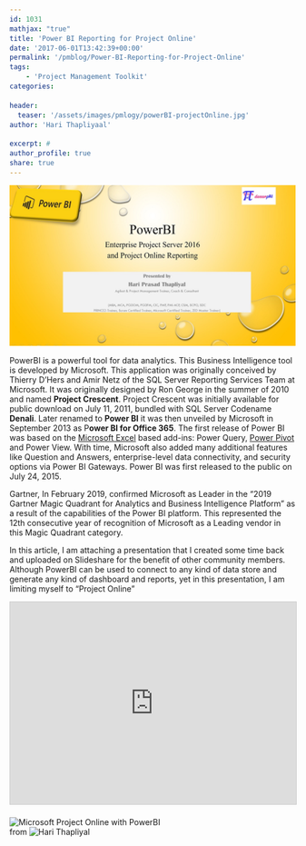 ```yaml
---
id: 1031   
mathjax: "true"
title: 'Power BI Reporting for Project Online'
date: '2017-06-01T13:42:39+00:00'
permalink: '/pmblog/Power-BI-Reporting-for-Project-Online'
tags: 
    - 'Project Management Toolkit'
categories:
 
header:
  teaser: '/assets/images/pmlogy/powerBI-projectOnline.jpg'
author: 'Hari Thapliyaal'

excerpt: #
author_profile: true
share: true
---
```

![](/assets/images/pmlogy/powerBI-projectOnline.jpg)

PowerBI is a powerful tool for data analytics. This Business Intelligence tool is developed by Microsoft. This application was originally conceived by Thierry D’Hers and Amir Netz of the SQL Server Reporting Services Team at Microsoft. It was originally designed by Ron George in the summer of 2010 and named **Project Crescent**. Project Crescent was initially available for public download on July 11, 2011, bundled with SQL Server Codename **Denali**. Later renamed to **Power BI** it was then unveiled by Microsoft in September 2013 as P**ower BI for Office 365**. The first release of Power BI was based on the [Microsoft Excel](https://en.wikipedia.org/wiki/Microsoft_Excel) based add-ins: Power Query, [Power Pivot](https://en.wikipedia.org/wiki/Power_Pivot) and Power View. With time, Microsoft also added many additional features like Question and Answers, enterprise-level data connectivity, and security options via Power BI Gateways. Power BI was first released to the public on July 24, 2015.

Gartner, In February 2019, confirmed Microsoft as Leader in the “2019 Gartner Magic Quadrant for Analytics and Business Intelligence Platform” as a result of the capabilities of the Power BI platform. This represented the 12th consecutive year of recognition of Microsoft as a Leading vendor in this Magic Quadrant category.

In this article, I am attaching a presentation that I created some time back and uploaded on Slideshare for the benefit of other community members. Although PowerBI can be used to connect to any kind of data store and generate any kind of dashboard and reports, yet in this presentation, I am limiting myself to “Project Online”

<iframe allowfullscreen="" frameborder="0" height="356" loading="lazy" marginheight="0" marginwidth="0" scrolling="no" src="https://www.slideshare.net/slideshow/embed_code/key/d8pgnpE7iBA8mL" style="border:1px solid #CCC; border-width:1px; margin-bottom:5px; max-width: 100%;" title="Microsoft Project Online with PowerBI" width="700"> </iframe> 

![Microsoft Project Online with PowerBI](https://www.slideshare.net/HariThapliyal/microsoft-project-online-with-powerbi)  
from ![Hari Thapliyal](https://www.slideshare.net/HariThapliyal)
